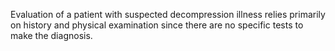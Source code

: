 Evaluation of a patient with suspected decompression illness relies primarily on history and physical examination since there are no specific tests to make the diagnosis.